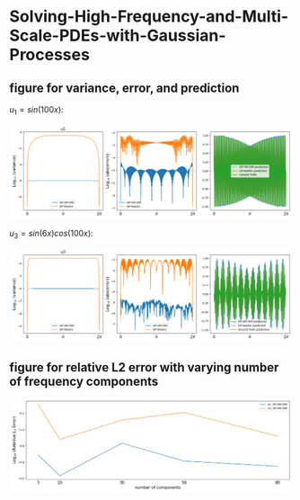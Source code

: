 # Solving-High-Frequency-and-Multi-Scale-PDEs-with-Gaussian-Processes

## figure for variance, error, and prediction

$u_1=sin(100x)$:

![Figure for u1](u1.png)

$u_3=sin(6x)cos(100x)$:

![Figure for u2](u3.png)

## figure for relative L2 error with varying number of frequency components

![components](components.png)
